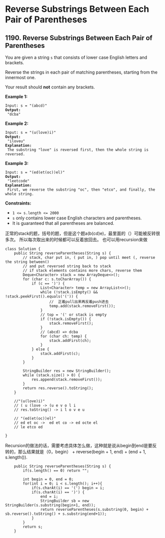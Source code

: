 # Reverse Substrings Between Each Pair of Parentheses

## 1190. Reverse Substrings Between Each Pair of Parentheses



You are given a string `s` that consists of lower case English letters and brackets.

Reverse the strings in each pair of matching parentheses, starting from the innermost one.

Your result should **not** contain any brackets.

&#x20;

**Example 1:**

<pre><code>Input: s = "(abcd)"
<strong>Output:
</strong> "dcba"
</code></pre>

**Example 2:**

<pre><code>Input: s = "(u(love)i)"
<strong>Output:
</strong> "iloveu"
<strong>Explanation:
</strong> The substring "love" is reversed first, then the whole string is reversed.
</code></pre>

**Example 3:**

<pre><code>Input: s = "(ed(et(oc))el)"
<strong>Output:
</strong> "leetcode"
<strong>Explanation:
</strong> First, we reverse the substring "oc", then "etco", and finally, the whole string.
</code></pre>

&#x20;

**Constraints:**

* `1 <= s.length <= 2000`
* `s` only contains lower case English characters and parentheses.
* It is guaranteed that all parentheses are balanced.

正常的stack的题，括号的题，但是这个题a(b(cd)e)，最里面的（）可能被反转很多次。 所以每次取出来的时候都可以反着放回去。 也可以用recursion来做

```
class Solution {
    public String reverseParentheses(String s) {
        // stack, char put in, ( put in, ) pop until meet (, reverse the string between()
        // and put reversed string back to stack
        // if stack elements contains more chars, reverse them
        Deque<Character> stack = new ArrayDeque<>();
        for (char c: s.toCharArray()) {
            if (c == ')') {
                List<Character> temp = new ArrayList<>();
                while (!stack.isEmpty() && !stack.peekFirst().equals('(')) {
                    //  正着pull出来再反着push进去
                    temp.add(stack.removeFirst());
                }
                // top = '(' or stack is empty
                if (!stack.isEmpty()) {
                    stack.removeFirst();
                }
                // (abcd) => dcba
                for (char ch: temp) {
                    stack.addFirst(ch);
                }
            } else {
                stack.addFirst(c); 
            } 
        }
     
        StringBuilder res = new StringBuilder();
        while (stack.size() > 0) {
            res.append(stack.removeFirst());
        }
        return res.reverse().toString();
    }
    
    //"(u(love)i)" 
    // ( u (love -> (u e v o l i
    // res.toString() -> i l o v e u 
    
    // "(ed(et(oc))el)"
    // ed et oc ->  ed et co -> ed octe el
    // le etco ed
    
}
```

Recursion的做法的话，需要考虑具体怎么做，这种就是说从begin到end是要反转的，那么结果就是（0，begin） + reverse(begin + 1, end) + (end + 1, s.length()).&#x20;

```
    public String reverseParentheses(String s) {
        if(s.length() == 0) return "";
        
        int begin = 0, end = 0;
        for(int i = 0; i < s.length(); i++){
            if(s.charAt(i) == '(') begin = i;
            if(s.charAt(i) == ')') {
                end = i;
                StringBuilder sb = new StringBuilder(s.substring(begin+1, end));
                return reverseParentheses(s.substring(0, begin) + sb.reverse().toString() + s.substring(end+1));
            }
        }
        return s;
    }
```
